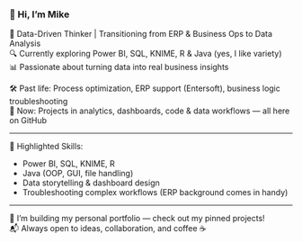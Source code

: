 ### 👋 Hi, I’m Mike

🚀 Data-Driven Thinker | Transitioning from ERP & Business Ops to Data Analysis  
🔍 Currently exploring Power BI, SQL, KNIME, R & Java (yes, I like variety)  
📊 Passionate about turning data into real business insights  

🛠️ Past life: Process optimization, ERP support (Entersoft), business logic troubleshooting  
🎯 Now: Projects in analytics, dashboards, code & data workflows — all here on GitHub

---

📌 Highlighted Skills:
- Power BI, SQL, KNIME, R
- Java (OOP, GUI, file handling)
- Data storytelling & dashboard design
- Troubleshooting complex workflows (ERP background comes in handy)

---

🧠 I’m building my personal portfolio — check out my pinned projects!  
📬 Always open to ideas, collaboration, and coffee ☕


